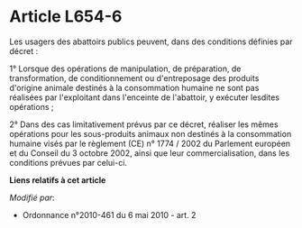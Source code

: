 # Article L654-6

Les usagers des abattoirs publics peuvent, dans des conditions définies par décret     : 

1° Lorsque des opérations de manipulation, de préparation, de transformation, de conditionnement ou d'entreposage des
produits d'origine animale destinés à la consommation humaine ne sont pas réalisées par l'exploitant dans l'enceinte de
l'abattoir, y exécuter lesdites opérations ; 

2° Dans des cas limitativement prévus par ce décret, réaliser les mêmes opérations pour les sous-produits animaux non
destinés à la consommation humaine visés par le règlement (CE) n° 1774 / 2002 du Parlement européen et du Conseil du 3
octobre 2002, ainsi que leur commercialisation, dans les conditions prévues par celui-ci.

**Liens relatifs à cet article**

_Modifié par_:

  - Ordonnance n°2010-461 du 6 mai 2010 - art. 2
